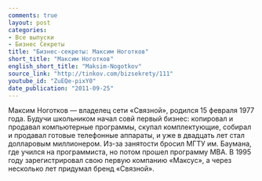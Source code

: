 ```yaml
---
comments: true
layout: post
categories:
- Все выпуски
- Бизнес Секреты
title: "Бизнес-секреты: Максим Ноготков"
short_title: "Максим Ноготков"
english_short_title: "Maksim-Nogotkov"
source_link: "http://tinkov.com/bizsekrety/111"
youtube_id: "ZuEQe-pixY0"
date_publication: "2011-09-25"
---
```

Максим Ноготков — владелец сети «Связной», родился 15 февраля 1977 года. Будучи школьником начал совй первый бизнес: копировал и продавал компьютерные программы, скупал комплектующие, собирал и продавал готовые телефонные аппараты, и уже в двадцать лет стал долларовым миллионером. Из-за занятости бросил МГТУ им. Баумана, где учился на программиста, но потом прошел программу MBA. В 1995 году зарегистрировал свою первую компанию «Максус», а через несколько лет придумал бренд «Связной».
